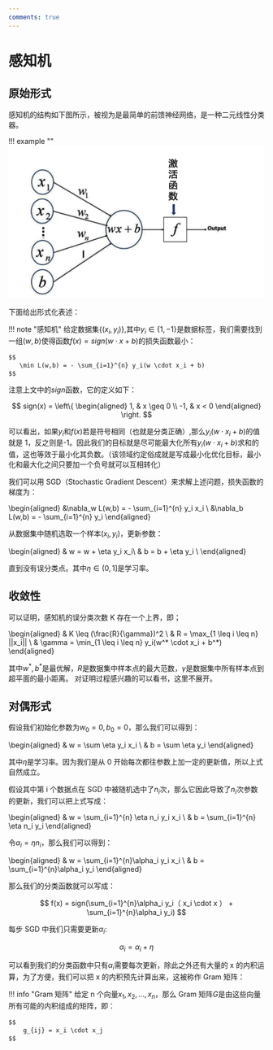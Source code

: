 ```yaml
---
comments: true
---
```

# 感知机

## 原始形式

感知机的结构如下图所示，被视为是最简单的前馈神经网络，是一种二元线性分类器。

!!! example ""
    ![](images/Perceptron/2023-11-20-11-24-41.png#pic)

下面给出形式化表述：

!!! note "感知机"
    给定数据集$\{(x_i,y_i)\}$,其中$y_i \in \{1,-1\}$是数据标签，我们需要找到一组$(w,b)$使得函数$f(x) = sign(w \cdot x + b)$的损失函数最小：

    $$
       \min L(w,b) = - \sum_{i=1}^{n} y_i(w \cdot x_i + b)
    $$

注意上文中的$sign$函数，它的定义如下：

$$
    sign(x) = \left\{
    \begin{aligned}
        1, & x \geq 0 \\
        -1, & x < 0
    \end{aligned}
    \right.
$$

可以看出，如果$y_i$和$f(x)$若是符号相同（也就是分类正确）,那么$y_i(w \cdot x_i + b)$的值就是 1，反之则是-1。因此我们的目标就是尽可能最大化所有$y_i(w \cdot x_i + b)$求和的值，这也等效于最小化其负数。（该领域约定俗成就是写成最小化优化目标，最小化和最大化之间只要加一个负号就可以互相转化）

我们可以用 SGD（Stochastic Gradient Descent）来求解上述问题，损失函数的梯度为：

\begin{aligned}
    &\nabla_w L(w,b) = - \sum_{i=1}^{n} y_i x_i \\
    &\nabla_b L(w,b) = - \sum_{i=1}^{n} y_i
\end{aligned}

从数据集中随机选取一个样本$(x_i,y_i)$，更新参数：

\begin{aligned}
    & w = w + \eta y_i x_i\\
    & b = b + \eta y_i \\
\end{aligned}

直到没有误分类点。其中$\eta \in (0,1]$是学习率。

## 收敛性

可以证明，感知机的误分类次数 K 存在一个上界，即；

\begin{aligned}
    & K \leq (\frac{R}{\gamma})^2 \\
    & R = \max_{1 \leq i \leq n} ||x_i|| \\
    & \gamma = \min_{1 \leq i \leq n} y_i(w^* \cdot x_i + b^*)
\end{aligned}

其中$w^*,b^*$是最优解，$R$是数据集中样本点的最大范数，$\gamma$是数据集中所有样本点到超平面的最小距离。
对证明过程感兴趣的可以看书，这里不展开。

## 对偶形式

假设我们初始化参数为$w_0 = 0,b_0 = 0$，那么我们可以得到：

\begin{aligned}
    & w = \sum \eta y_i x_i \\
    & b = \sum \eta y_i
\end{aligned}

其中$\eta$是学习率。因为我们是从 0 开始每次都往参数上加一定的更新值，所以上式自然成立。

假设其中第 i 个数据点在 SGD 中被随机选中了$n_i$次，那么它因此导致了$n_i$次参数的更新，我们可以把上式写成：

\begin{aligned}
    & w = \sum_{i=1}^{n} \eta n_i y_i x_i \\
    & b = \sum_{i=1}^{n} \eta n_i y_i
\end{aligned}

令$\alpha_i = \eta n_i$，那么我们可以得到：

\begin{aligned}
    & w = \sum_{i=1}^{n}\alpha_i y_i x_i \\
    & b = \sum_{i=1}^{n}\alpha_i y_i
\end{aligned}

那么我们的分类函数就可以写成：

$$
    f(x) = sign(\sum_{i=1}^{n}\alpha_i y_i（ x_i \cdot x ） + \sum_{i=1}^{n}\alpha_i y_i)
$$

每步 SGD 中我们只需要更新$\alpha_i$:

$$
    \alpha_i = \alpha_i + \eta
$$

可以看到我们的分类函数中只有$\alpha_i$需要每次更新，除此之外还有大量的 x 的内积运算，为了方便，我们可以把 x 的内积预先计算出来，这被称作 Gram 矩阵：

!!! info "Gram 矩阵"
    给定 n 个向量$x_1,x_2,...,x_n$，那么 Gram 矩阵$G$是由这些向量所有可能的内积组成的矩阵，即：

    $$
        g_{ij} = x_i \cdot x_j
    $$
